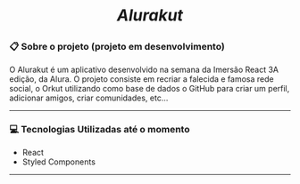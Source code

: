 # *_<p align="center">Alurakut</p>_*

### 📋 Sobre o projeto (projeto em desenvolvimento)

O Alurakut é um aplicativo desenvolvido na semana da Imersão React 3A edição, da Alura. O projeto consiste em recriar a falecida e famosa rede social, o Orkut utilizando como base de dados o GitHub para criar um perfil, adicionar amigos, criar comunidades, etc...

***

### 💻 Tecnologias Utilizadas até o momento

* React
* Styled Components

***
